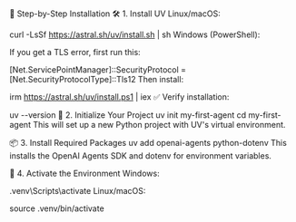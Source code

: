 

🚀 Step-by-Step Installation
🛠 1. Install UV
Linux/macOS:

curl -LsSf https://astral.sh/uv/install.sh | sh
Windows (PowerShell):

If you get a TLS error, first run this:

[Net.ServicePointManager]::SecurityProtocol = [Net.SecurityProtocolType]::Tls12
Then install:

irm https://astral.sh/uv/install.ps1 | iex
✅ Verify installation:

uv --version
📁 2. Initialize Your Project
uv init my-first-agent
cd my-first-agent
This will set up a new Python project with UV's virtual environment.

📦 3. Install Required Packages
uv add openai-agents python-dotenv
This installs the OpenAI Agents SDK and dotenv for environment variables.

🧪 4. Activate the Environment
Windows:

.venv\Scripts\activate
Linux/macOS:

source .venv/bin/activate
